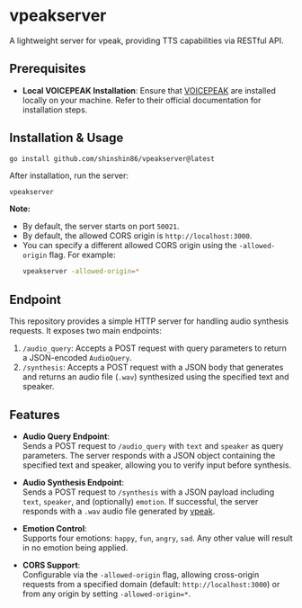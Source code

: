 # vpeakserver

A lightweight server for vpeak, providing TTS capabilities via RESTful API.

## Prerequisites
- **Local VOICEPEAK Installation**:
Ensure that [VOICEPEAK](https://www.ah-soft.com/voice/6nare/)  are installed locally on your machine. Refer to their official documentation for installation steps.

## Installation & Usage

```sh
go install github.com/shinshin86/vpeakserver@latest
```

After installation, run the server:

```
vpeakserver
```

**Note:**
- By default, the server starts on port `50021`.
- By default, the allowed CORS origin is `http://localhost:3000`.
- You can specify a different allowed CORS origin using the `-allowed-origin` flag. For example:
  ```sh
  vpeakserver -allowed-origin=*
  ```

## Endpoint
This repository provides a simple HTTP server for handling audio synthesis requests. It exposes two main endpoints:

1. `/audio_query`: Accepts a POST request with query parameters to return a JSON-encoded `AudioQuery`.
2. `/synthesis`: Accepts a POST request with a JSON body that generates and returns an audio file (`.wav`) synthesized using the specified text and speaker.

## Features
- **Audio Query Endpoint**:  
  Sends a POST request to `/audio_query` with `text` and `speaker` as query parameters. The server responds with a JSON object containing the specified text and speaker, allowing you to verify input before synthesis.

- **Audio Synthesis Endpoint**:  
  Sends a POST request to `/synthesis` with a JSON payload including `text`, `speaker`, and (optionally) `emotion`. If successful, the server responds with a `.wav` audio file generated by [vpeak](https://github.com/shinshin86/vpeak).

- **Emotion Control**:  
  Supports four emotions: `happy`, `fun`, `angry`, `sad`. Any other value will result in no emotion being applied.

- **CORS Support**:  
  Configurable via the `-allowed-origin` flag, allowing cross-origin requests from a specified domain (default: `http://localhost:3000`) or from any origin by setting `-allowed-origin=*`.

